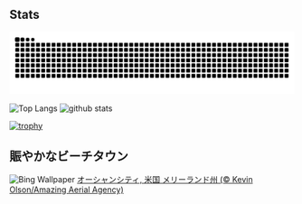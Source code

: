 ## Stats
<picture>
  <source media="(prefers-color-scheme: dark)" srcset="https://raw.githubusercontent.com/ba230t/ba230t/output/github-contribution-grid-snake-dark.svg">
  <source media="(prefers-color-scheme: light)" srcset="https://raw.githubusercontent.com/ba230t/ba230t/output/github-contribution-grid-snake.svg">
  <img alt="github contribution grid snake animation" src="https://raw.githubusercontent.com/ba230t/ba230t/output/github-contribution-grid-snake.svg">
</picture>

<p align="left">
  <img alt="Top Langs" height="150px" src="https://github-readme-stats.vercel.app/api/top-langs/?username=ba230t&layout=compact&theme=transparent" />
  <img alt="github stats" height="150px" src="https://github-readme-stats.vercel.app/api?username=ba230t&theme=transparent" />
</p>

[![trophy](https://github-profile-trophy.vercel.app/?username=ba230t&theme=transparent&column=7)](https://github.com/ryo-ma/github-profile-trophy)


<!-- Bing Wallpaper Start -->
## 賑やかなビーチタウン
![Bing Wallpaper](https://www.bing.com/th?id=OHR.OceanCityMD_JA-JP5837703169_1920x1080.jpg&rf=LaDigue_1920x1080.jpg&pid=hp)
[オーシャンシティ, 米国 メリーランド州 (© Kevin Olson/Amazing Aerial Agency)](https://www.bing.com/search?q=%E3%82%AA%E3%83%BC%E3%82%B7%E3%83%A3%E3%83%B3%E3%82%B7%E3%83%86%E3%82%A3&form=hpcapt&filters=HpDate%3a%2220240821_1500%22)
<!-- Bing Wallpaper End -->
